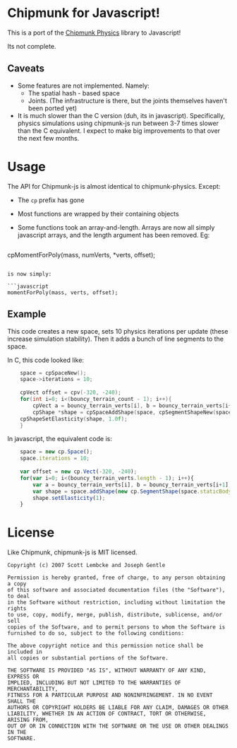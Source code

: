 # Chipmunk for Javascript!

This is a port of the [Chipmunk Physics](http://chipmunk-physics.net/) library to Javascript!

Its not complete.

## Caveats

- Some features are not implemented. Namely:
  - The spatial hash - based space
  - Joints. (The infrastructure is there, but the joints themselves haven't been ported yet)
- It is much slower than the C version (duh, its in javascript). Specifically, physics simulations using chipmunk-js run between 3-7 times slower than the C equivalent. I expect to make big improvements to that over the next few months.

# Usage

The API for Chipmunk-js is almost identical to chipmunk-physics. Except:

- The `cp` prefix has gone
- Most functions are wrapped by their containing objects
- Some functions took an array-and-length. Arrays are now all simply javascript arrays, and the length argument has been removed. Eg:

  ```c
cpMomentForPoly(mass, numVerts, *verts, offset);
  ```

  is now simply:

  ```javascript
momentForPoly(mass, verts, offset);
  ```

## Example

This code creates a new space, sets 10 physics iterations per update (these increase simulation stability). Then it adds a bunch of line segments to the space.

In C, this code looked like:

```C
	space = cpSpaceNew();
	space->iterations = 10;
	
	cpVect offset = cpv(-320, -240);
	for(int i=0; i<(bouncy_terrain_count - 1); i++){
		cpVect a = bouncy_terrain_verts[i], b = bouncy_terrain_verts[i+1];
		cpShape *shape = cpSpaceAddShape(space, cpSegmentShapeNew(space->staticBody, cpvadd(a, offset), cpvadd(b, offset), 0.0f));
    cpShapeSetElasticity(shape, 1.0f);
	}
```

In javascript, the equivalent code is:

```javascript
	space = new cp.Space();
	space.iterations = 10;
	
	var offset = new cp.Vect(-320, -240);
	for(var i=0; i<(bouncy_terrain_verts.length - 1); i++){
		var a = bouncy_terrain_verts[i], b = bouncy_terrain_verts[i+1];
		var shape = space.addShape(new cp.SegmentShape(space.staticBody, cp.vadd(a, offset), cp.vadd(b, offset), 0));
		shape.setElasticity(1);
	}
```

# License

Like Chipmunk, chipmunk-js is MIT licensed.

```
Copyright (c) 2007 Scott Lembcke and Joseph Gentle

Permission is hereby granted, free of charge, to any person obtaining a copy
of this software and associated documentation files (the "Software"), to deal
in the Software without restriction, including without limitation the rights
to use, copy, modify, merge, publish, distribute, sublicense, and/or sell
copies of the Software, and to permit persons to whom the Software is
furnished to do so, subject to the following conditions:

The above copyright notice and this permission notice shall be included in
all copies or substantial portions of the Software.

THE SOFTWARE IS PROVIDED "AS IS", WITHOUT WARRANTY OF ANY KIND, EXPRESS OR
IMPLIED, INCLUDING BUT NOT LIMITED TO THE WARRANTIES OF MERCHANTABILITY,
FITNESS FOR A PARTICULAR PURPOSE AND NONINFRINGEMENT. IN NO EVENT SHALL THE
AUTHORS OR COPYRIGHT HOLDERS BE LIABLE FOR ANY CLAIM, DAMAGES OR OTHER
LIABILITY, WHETHER IN AN ACTION OF CONTRACT, TORT OR OTHERWISE, ARISING FROM,
OUT OF OR IN CONNECTION WITH THE SOFTWARE OR THE USE OR OTHER DEALINGS IN THE
SOFTWARE.
```
